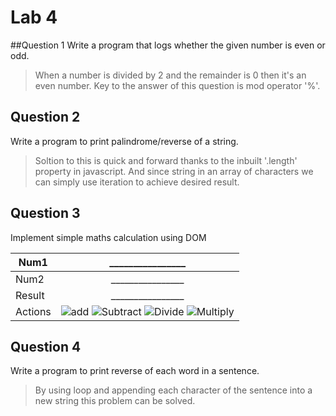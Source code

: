 # Lab 4

##Question 1
Write a program that logs whether the given number is even or odd.
> When a number is divided by 2 and the remainder is 0 then it's an even number. Key to the answer of this question is mod operator '%'.

## Question 2
Write a program to print palindrome/reverse of a string.
> Soltion to this is quick and forward thanks to the inbuilt '.length' property in javascript. And since string in an array of characters we can simply use iteration to achieve desired result.

## Question 3
Implement simple maths calculation using DOM

| Num1    | ________________
| ------- |:---------------------------------------------------------------------------------------------------------------------------------------------------------------------------------------------------------------------:|
| Num2    | ________________                                                                                                                                                                                                      |
| Result  | ________________                                                                                                                                                                                                      |
| Actions | ![add](https://img.shields.io/badge/-Add-blue) ![Subtract](https://img.shields.io/badge/-Subtract-blue) ![Divide](https://img.shields.io/badge/-Divide-blue) ![Multiply](https://img.shields.io/badge/-Multiply-blue) |


## Question 4
Write a program to print reverse of each word in a sentence.
> By using loop and appending each character of the sentence into a new string this problem can be solved. 
